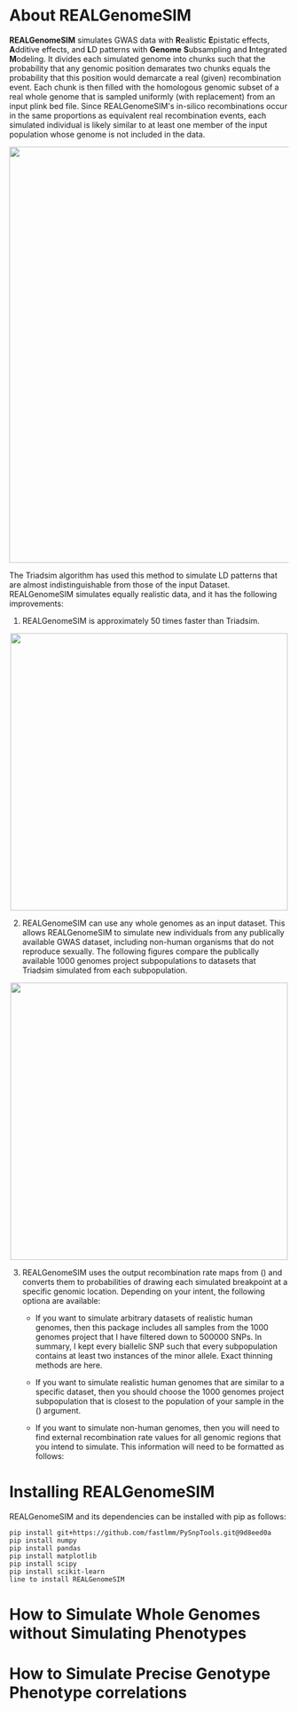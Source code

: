 # About REALGenomeSIM

**REALGenomeSIM** simulates GWAS data with **R**ealistic **E**pistatic effects, **A**dditive effects, and **L**D patterns with **Genome** **S**ubsampling and **I**ntegrated **M**odeling. It divides each simulated genome into chunks such that the probability that any genomic position demarates two chunks equals the probability that this position would demarcate a real (given) recombination event. Each chunk is then filled with the homologous genomic subset of a real whole genome that is sampled uniformly (with replacement) from an input plink bed file. Since REALGenomeSIM's in-silico recombinations occur in the same proportions as equivalent real recombination events, each simulated individual is likely similar to at least one member of the input population whose genome is not included in the data. 

<p align="center">
<img src="https://github.com/EpistasisLab/REALGenomeSIM/blob/master/images/REALGenomeSIM.png" width=750/>
</p>

The Triadsim algorithm has used this method to simulate LD patterns that are almost indistinguishable from those of the input Dataset. REALGenomeSIM simulates equally realistic data, and it has the following improvements:

1. REALGenomeSIM is approximately 50 times faster than Triadsim.

<p align="center">
<img src="https://github.com/EpistasisLab/REALGenomeSIM/blob/master/images/REALGenomeSIM.png" width=500/>
</p>

2. REALGenomeSIM can use any whole genomes as an input dataset. This allows REALGenomeSIM to simulate new individuals from any publically available GWAS dataset, including non-human organisms that do not reproduce sexually. The following figures compare the publically available 1000 genomes project subpopulations to datasets that Triadsim simulated from each subpopulation. 

<p align="center">
<img src="https://github.com/EpistasisLab/REALGenomeSIM/blob/master/images/REALGenomeSIM.png" width=500/>
</p>

3. REALGenomeSIM uses the output recombination rate maps from () and converts them to probabilities of drawing each simulated breakpoint at a specific genomic location. Depending on your intent, the following optiona are available:

   *  If you want to simulate arbitrary datasets of realistic human genomes, then this package includes all samples from the 1000 genomes project that I have filtered down to 500000 SNPs. In summary, I kept every biallelic SNP such that every subpopulation contains at least two instances of the minor allele. Exact thinning methods are here. 

   *  If you want to simulate realistic human genomes that are similar to a specific dataset, then you should choose the 1000 genomes project subpopulation that is closest to the population of your sample in the () argument. 

   *  If you want to simulate non-human genomes, then you will need to find external recombination rate values for all genomic regions that you intend to simulate. This information will need to be formatted as follows:

# Installing REALGenomeSIM 

REALGenomeSIM and its dependencies can be installed with pip as follows: 

```
pip install git+https://github.com/fastlmm/PySnpTools.git@9d8eed0a
pip install numpy
pip install pandas
pip install matplotlib
pip install scipy
pip install scikit-learn
line to install REALGenomeSIM
```
# How to Simulate Whole Genomes without Simulating Phenotypes 

# How to Simulate Precise Genotype Phenotype correlations
